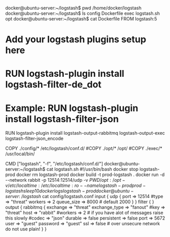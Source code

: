 docker@ubuntu-server:~/logstash$ pwd
/home/docker/logstash
docker@ubuntu-server:~/logstash$ ls
config  Dockerfile  exec  logstash.sh  opt
docker@ubuntu-server:~/logstash$ cat Dockerfile 
FROM logstash:5

# Add your logstash plugins setup here
# RUN logstash-plugin install logstash-filter-de_dot
# Example: RUN logstash-plugin install logstash-filter-json
RUN logstash-plugin install logstash-output-rabbitmq logstash-output-exec logstash-filter-json_encode

COPY ./config/* /etc/logstash/conf.d/
#COPY ./opt/* /opt/
#COPY ./exec/* /usr/local/bin/ 

CMD ["logstash", "-f", "/etc/logstash/conf.d/"]
docker@ubuntu-server:~/logstash$ cat logstash.sh 
#!/usr/bin/bash
docker stop logstash-prod
docker rm logstash-prod
docker build -t prod-logstash .
docker run -d --network rabbit -p 12514:12514/udp -v $PWD/opt:/opt -v /etc/localtime:/etc/localtime:ro --name logstash-prod prod-logstash 
sleep 10 
docker logs logstash-prod
docker@ubuntu-server:~/logstash$ cat config/logstash.conf 
input {
    udp {
            port => 12514
            #type => "threat"
            workers => 2 
            queue_size => 8000 # default 2000
    }
}
filter {
}
output {
    rabbitmq {
      exchange => "threat"
        exchange_type => "fanout"
        #key => "threat"
        host => "rabbit"
        #workers => 2         # if you have alot of messages raise this slowly
        #codec => "json"
        durable => false 
        persistent => false 
        port => 5672
        user => "guest"
        password => "guest"
        ssl => false         # over unsecure network do not use plain!
      }
    }